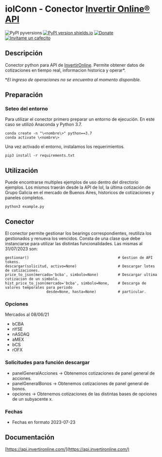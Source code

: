 iolConn - Conector [Invertir Online® API](https://api.invertironline.com/)
=====================================
![PyPI pyversions](https://img.shields.io/badge/python-3.7+-blue.svg?style=flat)
[![PyPI version shields.io](https://img.shields.io/pypi/v/iolConn.svg)](https://pypi.org/project/iolConn/0.4.2/)
[![Donate](https://img.shields.io/badge/Donate-PayPal-green.svg)](https://paypal.me/diegolpedro)
[![Invitame un cafecito](https://cdn.cafecito.app/imgs/buttons/button_4.svg)](https://cafecito.app/diegolpedro)

## Descripción
Conector python para API de [InvertirOnline](https://www.invertironline.com). Permite obtener datos de cotizaciones en tiempo real, informacion historica y operar*.

**El ingreso de operaciones no se encuentra al momento disponible.*

Preparación
-----------
### Seteo del entorno
Para utilizar el conector primero preparar un entorno de ejecución. En este caso se utilizó Anaconda y Python 3.7.
```
conda create -n "\<nombre\>" python==3.7
conda activate \<nombre\>
```
Una vez activado el entorno, instalamos los requerimientos.
```
pip3 install -r requirements.txt
```
Utilización
-----------
Puede encontrarse multiples ejemplos de uso dentro del directorio ejemplos. Los mismos traerán desde la API de Iol, la última cotización de Grupo Galicia en el mercado de Buenos Aires, historicos de cotizaciones y paneles completos.
```
python3 example.py
```
Conector
--------
El conector permite gestionar los bearings correspondientes, reutiliza los gestionados y renueva los vencidos. Consta de una clase que debe instanciarse para utilizar las distintas funcionalidades. Las mismas al 31/07/2023 son:
```
gestionar()                                         # Gestion de API tokens.
descargar(solicitud, activo=None)                   # Descargar lotes de cotizaciones.
price_to_json(mercado='bcba', simbolo=None)         # Descargar ultima cotizacion de un simbolo.
hist_price_to_json(mercado='bcba', simbolo=None,    # Descarga de valores temporales para periodo 
                   desde=None, hasta=None)          # particular.
```
### Opciones
Mercados al 08/06/21
- bCBA
- nYSE
- nASDAQ
- aMEX 
- bCS
- rOFX 
### Solicitudes para función descargar
- panelGeneralAcciones  -> Obtenemos cotizaciones de panel general de acciones.
- panelGeneralBonos     -> Obtenemos cotizaciones de panel general de bonos.
- opciones              -> Obtenemos cotizaciones de las distintas bases de opciones de un subyacente x.
### Fechas
- Fechas en formato 2023-07-23

Documentación
-------------
[https://api.invertironline.com/](https://api.invertironline.com/)
